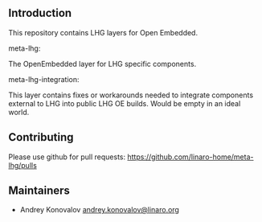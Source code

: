 Introduction
--------------------------------

This repository contains LHG layers for Open Embedded.

meta-lhg:

The OpenEmbedded layer for LHG specific components.

meta-lhg-integration:

This layer contains fixes or workarounds needed to integrate components 
external to LHG into public LHG OE builds. Would be empty in an ideal world.

Contributing
--------------------------------

Please use github for pull requests: https://github.com/linaro-home/meta-lhg/pulls

Maintainers
--------------------------------

* Andrey Konovalov <andrey.konovalov@linaro.org>
